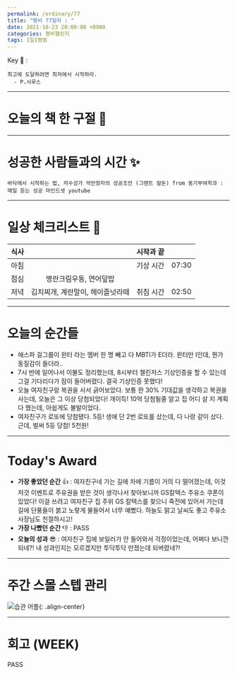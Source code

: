 ```yaml
---
permalink: /ordinary/77
title: "평비 77일차 : "
date: 2021-10-23 20:00:00 +0900
categories: 평비챌린지
tags: 1일1평범
---  
```

Key 🔑 : 
```
최고에 도달하려면 최저에서 시작하라.
  - P.시루스
```

---
# 오늘의 책 한 구절 📕


---
# 성공한 사람들과의 시간 ✨
`바닥에서 시작하는 법, 자수성가 억만장자의 성공조언 (그랜트 칼돈) from 동기부여학과 : 매일 듣는 성공 마인드셋 youtube`  


---
# 일상 체크리스트 📃

| 식사 |  | 시작과 끝 |  |
|:----:|:----:|:----:|:----:|
| 아침 |  | 기상 시간 | 07:30 |
| 점심 | 명란크림우동, 연어덮밥 |  |  |
| 저녁 | 김치찌개, 계란말이, 헤이즐넛라떼 | 취침 시간 | 02:50 |

---
# 오늘의 순간들
- 애스파 걸그룹이 윈터 라는 멤버 한 명 빼고 다 MBTI가 E더라. 윈터만 I인데, 뭔가 동질감이 들더라..
- 7시 반에 일어나서 이불도 정리했는데, 8시부터 챌린저스 기상인증을 할 수 있는데 그걸 기다리다가 잠이 들어버렸다. 결국 기상인증 못했다!
- 오늘 여자친구랑 복권을 사서 긁어보았다. 보통 한 30% 기대값을 생각하고 복권을 사는데, 오늘은 그 이상 당첨되었다! 개이득! 10억 당첨될줄 알고 집 어디 살 지 계획 다 했는데, 아쉽게도 불발이었다.
- 여자친구가 로또에 당첨됐다. 5등! 생애 단 2번 로또를 샀는데, 다 나랑 같이 샀다. 근데, 벌써 5등 당첨! 5천원!

---
# Today's Award
- **가장 좋았던 순간** 👍 : 여자친구네 가는 길에 차에 기름이 거의 다 떨어졌는데, 이것저것 이벤트로 주유권을 받은 것이 생각나서 찾아보니까 GS칼텍스 주유소 쿠폰이 있었다! 이걸 쓰려고 여자친구 집 주위 GS 칼텍스를 찾으니 죽전에 있어서 가는데 길에 단풍들이 붉고 노랗게 물들어서 너무 예뻤다. 하늘도 맑고 날씨도 좋고 주유소 사장님도 친절하시고!
- **가장 나빴던 순간** 👎 : PASS
- **오늘의 성과** 😎 : 여자친구 집에 보일러가 안 들어와서 걱정이었는데, 어쩌다 보니깐 되네?! 내 성과인지는 모르겠지만 투닥투닥 만졌는데 되버렸네?!

---
# 주간 스몰 스텝 관리
![습관 어플][HABIT]{: .align-center}  

---
# 회고 (WEEK)
PASS

[HABIT]: ../../assets/images/post/Ordinary/HABIT_1023.jpg
